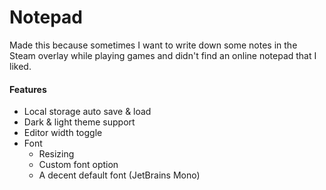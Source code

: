 # Notepad
 
Made this because sometimes I want to write down some notes in the Steam overlay while playing games and didn't find an online notepad that I liked.

#### Features
- Local storage auto save & load
- Dark & light theme support
- Editor width toggle
- Font
   - Resizing
   - Custom font option
   - A decent default font (JetBrains Mono)
